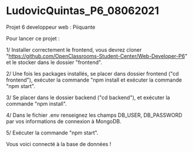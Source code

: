 # LudovicQuintas_P6_08062021

Projet 6 developpeur web : Piiquante

Pour lancer ce projet :

1/ Installer correctement le frontend, vous devrez cloner 
"https://github.com/OpenClassrooms-Student-Center/Web-Developer-P6" et le stocker dans le dossier "frontend".

2/ Une fois les packages installés, se placer dans dossier frontend ("cd frontend"), 
exécuter la commande "npm install et exécuter la commande "npm start".

3/ Se placer dans le dossier backend ("cd backend"), et exécuter la commande "npm install".

4/ Dans le fichier .env renseignez les champs DB_USER, DB_PASSWORD par vos informations de connexion à MongoDB.

5/ Exécuter la commande "npm start".

Vous voici connecté à la base de données !